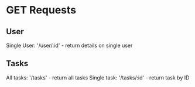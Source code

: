 # GET Requests

## User
Single User: '/user/:id' - return details on single user

## Tasks
All tasks: '/tasks' - return all tasks
Single task: '/tasks/:id' - return task by ID

